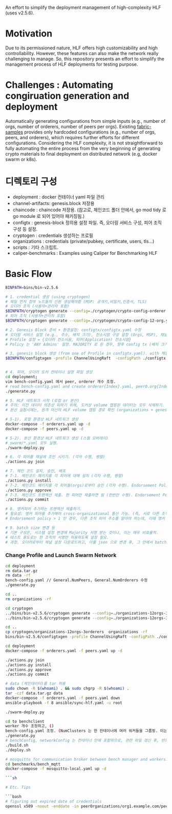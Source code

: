 
An effort to simplify the deployment management of high-complexity HLF (uses v2.5.6).

# Motivation
Due to its permissioned nature, HLF offers high customizability and high controllability. However, these features can also make the network really challenging to manage. So, this repository presents an effort to simplify the management process of HLF deployments for testing purpose.

# Challenges : Automating congiruation generation and deployment 
Automatically generating configurations from simple inputs (e.g., number of orgs, number of orderers, number of peers per orgs).
Existing [fabric-samples](https://github.com/hyperledger/fabric-samples/tree/main/test-network) provides only hardcoded configurations (e.g., number of orgs, peers, and orderers), which requires further efforts for different configurations.
Considering the HLF complexity, it is not straightforward to fully automating the entire process from the very beginning of generating crypto materials to final deployment on distributed network (e.g, docker swarm or k8s).

  

# 디렉토리 구성
- deployment : docker 컨테이너 yaml 파일 관리
- channel-artifacts: genesis.block 저장용
- chaincode : chaincode 저장용. (참고로, 체인코드 폴더 안에서, go mod tidy 로 go module 로 되어 있어야 패키징됨.)
- configtx : genesis-block 정의용 설정 파일. 즉, 오더링 서비스 구성, 피어 조직 구성 등 설정.
- cryptogen : credentials 생성하는 프로필 
- organizations : credentials (private/pubkey, certificate, users, tls...)
- scripts : 기타 스크립트.
- caliper-benchmarks : Examples using Caliper for Benchmarking HLF

# Basic Flow
```bash
BINPATH=bins/bin-v2.5.6

# 1. credential 생성 (using cryptogen)
# 제일 먼저 참여 노드들의 신원 생성해야함 (MSP: 공개키,비밀키,인증서, TLS)
# 오더러 조직 (사용자+관리자 포함)
$BINPATH/cryptogen generate --config=./cryptogen/crypto-config-orderer.yaml --output="organizations"
# 피어 조직 (사용자+관리자 포함)
$BINPATH/cryptogen generate --config=./cryptogen/crypto-config-12-org.yaml --output="organizations"

# 2. Genesis Block 준비 + 환경설정: configtx/configtx.yaml 수정
# 오더링 서비스 설정 (e.g., 주소, 배치 크기), 컨소시엄 구성 설정 (Orgs, MSP), 채널 설정,
# Profile 설정 = {오더러 컨소시움, 피어(Application) 컨소시엄}
# Policy 는 'ANY Admins' 설정. MAJORITY 로 된 경우, 향후 config tx (배치 크기 변경 등) 할 때, signconfigtx 를 절반+1 까지 해야 하는 번거러움 발생하므로.

# 3. genesis block 생성 (from one of Profile in configtx.yaml). with 채널명
$BINPATH/configtxgen -profile ChannelUsingRaft  -configPath ./configtx  -outputBlock ./channel-artifacts/genesis.block -channelID mychannel


# 4. 피어, 오더러 도커 컨테이너 설정 파일 생성
cd deployment; 
vim bench-config.yaml 에서 peer, orderer 개수 조정.
# read bench-config.yaml and create orderer{Index}.yaml, peer0.org{Index}.yaml
./generate.py 

# 5. HLF 네트워크 시작 (로컬 or 분산)
# 주의: 이전 데이터 의존성 피하기 위해, 도커상 volume 맵핑된 데이터는 모두 삭제하기.  (또는, 따로 archiving)
# 분산 실험시에는, 원격 머신의 HLF volume 맵핑 경로 확인 (organizations + genesis.block)

# 5-1). 로컬 환경상 HLF 네트워크 생성
docker-compose -f orderers.yaml up -d
docker-compose -f peers.yaml up -d

# 5-2). 분산 환경상 HLF 네트워크 생성 (스웜 오버레이)
# swarm/*.yaml 모두 실행.
./swarm-deploy.py

# 6. 각 피어를 채널에 조인 시키기. (각자 수행, 병렬)
./actions.py join

# 7. 체인 코드 설치, 승인, 배포
# 7-1. 체인코드 패키지를 각 피어에 대해 설치 (각자 수행, 병렬)
./actions.py install
# 7-2. 체인코드 패키지를 각 피어들(orgs)로부터 승인 (각자 수행). Endorsement Policy 설정 가능
./actions.py approve 
# 7-3. 체인코드 트랜잭션 제출. 한 피어만 제출하면 됨 (한번만 수행). Endorsement Policy 설정 가능
./actions.py commit

# 8. 앵커피어 추가하는 트랜잭션 제출하기.
# 필요성: 앵커 피어를 추가해야 cross-organizational 통신 가능. (즉, 서로 다른 조직간의 피어가 서로의 주소를 알게됨. 
# Endorsement policy > 1 인 경우, 다른 조직 피어 주소를 알아야 하는데, 이때 앵커 피어 TX 를 제출해야지 endorsements 를 다른 조직 피어들로부터 확보 가능함을 확인.)

# 9. batch size 변경 등
# 기본 구성은, 시스템 설정 변경에 Majority 서명 받는 것이나, 이는 매우 비효율적. 
# 테스트 용도로는 한 조직의 서명만 허용하도록 설정 필요. 
# 과정. 오더러로부터 채널 설정 다운로드하고, 이를 json 으로 변경 후, 그 안에서 batch size 항목을 변경하고, 다시 이를 트랜잭션으로 서명하고, 최종적으로 오더러에 제출하는
```

### Change Profile and Launch Swarm Network
```sh
cd deployment
rm data.tar.gz
rm data -rf
bench-config.yaml // General.NumPeers, General.NumOrderers 수정
./generate.py

cd ..
rm organizations -rf

cd cryptogen
../bins/bin-v2.5.6/cryptogen generate --config=./organizations-12orgs-3orderers/crypto-config-12-org.yaml --output="organizations-12orgs-3orderers"   
../bins/bin-v2.5.6/cryptogen generate --config=./organizations-12orgs-3orderers/crypto-config-3-orderer.yaml --output="organizations-12orgs-3orderers"

cd ..
cp cryptogen/organizations-12orgs-3orderers  organizations -rf         
bins/bin-v2.5.6/configtxgen -profile ChannelUsingRaft -configPath ./configtx/configtx-12orgs-3orderers/ -outputBlock "./channel-artifacts/genesis.block" -channelID mychannel        

cd deployment
docker-compose -f orderers.yaml -f peers.yaml up -d

./actions.py join
./actions.py install
./actions.py approve
./actions.py commit

# data (체인데이터)를 tar 허용
sudo chown -R $(whoami) . && sudo chgrp -R $(whoami) .
tar -czf data.tar.gz data
docker-compose -f orderers.yaml -f peers.yaml down
ansible-playbook -f 8 ansible/sync-hlf.yaml -u root

./swarm-deploy.py

cd to benchclient
worker 개수 조정하고, ()
bench-config.yaml 조정. (NumClusters 는 한 컨테이너에 여러 워커들을 그룹핑. 이는 컨테이너 개수가 많아지는 경우, swarm services가 정상적으로 배포되지 않는 docker swarm 의 한계로 인해 필요.)
./generate.py
# benchConfig, networkConfig 는 컨테이너 안에 포함하므로, 관련 파일 갱신 후, 반드시 컨테이너 재빌드.
./build.sh 
./deploy.sh

# mosquitto for communication broker between bench manager and workers.
cd benchmarks/bench_mqtt
docker-compose -f mosquitto-local.yaml up -d

```sh

# Etc. Tips

```bash
# figuring out expired date of credentials
openssl x509 -noout -enddate -in peerOrganizations/org1.example.com/peers/peer0.org1.example.com/msp/signcerts/cert.pem
```